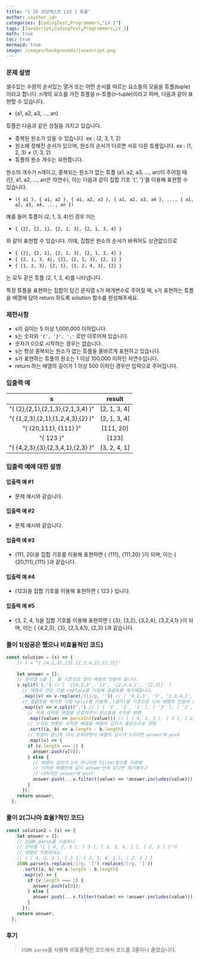 ```yaml
---
title: "[ JS 코딩테스트 LV2 ] 튜플"
author: <author_id>
categories: [CodingTest,Programmers,"LV 2"]
tags: [JavaScript,CodingTest,Programmers,LV_2]
math: true
toc: true
mermaid: true
image: /images/backgrounds/javascript.png
---
```


### 문제 설명
셀수있는 수량의 순서있는 열거 또는 어떤 순서를 따르는 요소들의 모음을 튜플(tuple)이라고 합니다. n개의 요소를 가진 튜플을 n-튜플(n-tuple)이라고 하며, 다음과 같이 표현할 수 있습니다.

+ (a1, a2, a3, ..., an)

튜플은 다음과 같은 성질을 가지고 있습니다.

+ 중복된 원소가 있을 수 있습니다. ex : (2, 3, 1, 2)
+ 원소에 정해진 순서가 있으며, 원소의 순서가 다르면 서로 다른 튜플입니다. ex : (1, 2, 3) ≠ (1, 3, 2)
+ 튜플의 원소 개수는 유한합니다.

원소의 개수가 n개이고, 중복되는 원소가 없는 튜플 (a1, a2, a3, ..., an)이 주어질 때(단, a1, a2, ..., an은 자연수), 이는 다음과 같이 집합 기호 '{', '}'를 이용해 표현할 수 있습니다.

+ `({ a1 }, { a1, a2 }, { a1, a2, a3 }, { a1, a2, a3, a4 }, ..., { a1, a2, a3, a4, ..., an })`

예를 들어 튜플이 (2, 1, 3, 4)인 경우 이는

- `{ {2}, {2, 1}, {2, 1, 3}, {2, 1, 3, 4} }`

와 같이 표현할 수 있습니다. 이때, 집합은 원소의 순서가 바뀌어도 상관없으므로

- `{ {2}, {2, 1}, {2, 1, 3}, {2, 1, 3, 4} }`
- `{ {2, 1, 3, 4}, {2}, {2, 1, 3}, {2, 1} }`
- `{ {1, 2, 3}, {2, 1}, {1, 2, 4, 3}, {2} }`

는 모두 같은 튜플 (2, 1, 3, 4)를 나타냅니다.

특정 튜플을 표현하는 집합이 담긴 문자열 s가 매개변수로 주어질 때, s가 표현하는 튜플을 배열에 담아 return 하도록 solution 함수를 완성해주세요.

### 제한사항
+ s의 길이는 5 이상 1,000,000 이하입니다.
+ s는 숫자와 `'{', '}', ','` 로만 이루어져 있습니다.
+ 숫자가 0으로 시작하는 경우는 없습니다.
+ s는 항상 중복되는 원소가 없는 튜플을 올바르게 표현하고 있습니다.
+ s가 표현하는 튜플의 원소는 1 이상 100,000 이하인 자연수입니다.
+ return 하는 배열의 길이가 1 이상 500 이하인 경우만 입력으로 주어집니다.

### 입출력 예

|                 s                 |    	result    |
|:---------------------------------:|:-------------:|
| "{ {2},{2,1},{2,1,3},{2,1,3,4} }" | 	[2, 1, 3, 4] |
| "{ {1,2,3},{2,1},{1,2,4,3},{2} }" | 	[2, 1, 3, 4] |
|      "{ {20,111}, {111} }"	       |   [111, 20]   |
|             "{ 123 }"             |    	[123]     |
| "{ {4,2,3},{3},{2,3,4,1},{2,3} }" | 	[3, 2, 4, 1] |

### 입출력 예에 대한 설명
#### 입출력 예 #1
- 문제 예시와 같습니다.

#### 입출력 예 #2
- 문제 예시와 같습니다.

#### 입출력 예 #3
- (111, 20)을 집합 기호를 이용해 표현하면 { {111}, {111,20} }이 되며, 이는 { {20,111},{111} }과 같습니다.

#### 입출력 예 #4
- (123)을 집합 기호를 이용해 표현하면 { 123 } 입니다.

#### 입출력 예 #5
- (3, 2, 4, 1)을 집합 기호를 이용해 표현하면 { {3}, {3,2}, {3,2,4}, {3,2,4,1} }이 되며, 이는 { {4,2,3}, {3}, {2,3,4,1}, {2,3} }과 같습니다.

### 풀이 1(성공은 했으나 비효율적인 코드)
```javascript
const solution = (s) => {
    // s = "{ {4,2,3},{3},{2,3,4,1},{2,3}}"
  
    let answer = [];
    // 문자열 s를 }, 를 기준으로 잘라 배열로 만들어 줍니다.
    s.split('},') // [ '{{4,2,3', '{3', '{2,3,4,1', '{2,3}}' ]
  	  // 배열로 만든 다음 replace를 이용해 중괄호를 제거해줍니다.
      .map((v) => v.replace(/{|}/g, '')) // [ '4,2,3', '3', '2,3,4,1', '2,3' ]
  	  // 중괄호를 제거한 다음 split를 이용해 ,(콤마)를 기준으로 나눠 배열로 만들어 줍니다.
      .map((v) => v.split(',') // [ [ '4', '2', '3' ], [ '3' ], [ '2', '3', '4', '1' ], [ '2', '3' ] ]
        // 이제 이차원 배열을 순회하면서 원소들을 숫자로 변환
        .map((value) => parseInt(value))) // [ [ 4, 2, 3 ], [ 3 ], [ 2, 3, 4, 1 ], [ 2, 3 ] ]
  		// 숫자로 변환된 이차원 배열을 배열의 길이가 짧은순으로 정렬
        .sort((a, b) => a.length - b.length)
  		// 정렬이 끝난후 다시 순회하면서 배열의 길이가 1이라면 answer에 push
        .map((v) => {
        if (v.length === 1) {
          answer.push(v[0]);
        } else {
          // 배열의 길이가 1이 아니라면 filter함수를 이용해
          // 이차원 배열안에 값이 answer안에 있다면 제거해주고
          // 나머지만 answer에 push
          answer.push(...v.filter((value) => !answer.includes(value)));
        }
      });
    return answer;
  };
```

### 풀이 2(그나마 효율?적인 코드)
```javascript
const solution2 = (s) => {
    let answer = [];
    // JSON.parse를 사용하니 
    // 문자열 "[ [ 4, 2, 3 ], [ 3 ], [ 2, 3, 4, 1 ], [ 2, 3 ] ]"이
    // 배열로 치환되네요.
    // [ [ 4, 2, 3 ], [ 3 ], [ 2, 3, 4, 1 ], [ 2, 3 ] ]
    JSON.parse(s.replace(/{/g, '[').replace(/}/g, ']'))
      .sort((a, b) => a.length - b.length)
      .map((v) => {
        if (v.length === 1) {
          answer.push(v[0]);
        } else {
          answer.push(...v.filter((value) => !answer.includes(value)));
        }
      });
    return answer;
  };
```
### 후기
> `JSON.parse`를 사용해 비효율적인 코드에서 코드를 3줄이나 줄였습니다.
